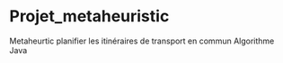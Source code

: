 # Projet_metaheuristic
Metaheurtic
planifier les itinéraires de transport en commun
Algorithme Java
